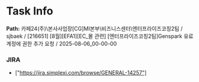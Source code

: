 # Task Info

**Path:** 카페24(주)\본사사업장\[CG]MI본부\비즈니스센터\엔터프라이즈코칭2팀 / sjbaek / [216651] [8월][EFA1][EC_몰 관련] [엔터프라이즈코칭2팀]Genspark 유료 계정에 권한 추가 요청 / 2025-08-06_00-00-00

### JIRA
- ["https://jira.simplexi.com/browse/GENERAL-14257"]

